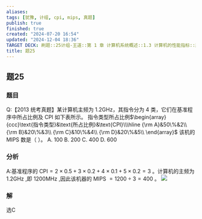 ```yaml
---
aliases: 
tags: [犹豫, 计组, cpi, mips, 真题]
publish: true
finished: true
created: "2024-07-20 16:54"
updated: "2024-12-04 18:36"
TARGET DECK: 刷题::25计组-王道::第 1 章 计算机系统概述::1.3 计算机的性能指标::题25
title: 题25
---
```

## 题25
### 题目
Q:【2013 统考真题】某计算机主频为 1.2GHz，其指令分为 4 类，它们在基准程序中所占比例及 CPI 如下表所示。
指令类型所占比例$\begin{array}{ccc}\text{指令类型}&\text{所占比例}&\text{CPI}\\\hline {\rm A}&50\%&2\\ {\rm B}&20\%&3\\ {\rm C}&10\%&4\\ {\rm D}&20\%&5\\ \end{array}$
该机的 MIPS 数是（ ）。
A. 100
B. 200
C. 400
D. 600
### 分析
A:基准程序的 $\mathrm{{CPI}} = 2 \times  {0.5} + 3 \times  {0.2} + 4 \times  {0.1} + 5 \times  {0.2} = 3$ 。计算机的主频为 ${1.2}\mathrm{{GHz}}$ ,即 ${1200}\mathrm{{MHz}}$ ,因此该机器的 MIPS $= {1200} \div  3 = {400}$ 。
![](https://img.hwenyi.tech/202407230246430.webp)
### 解
选C
